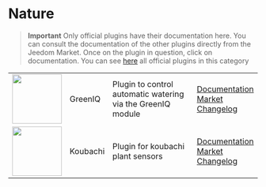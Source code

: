 
# Nature


>**Important**
>Only official plugins have their documentation here. You can consult the documentation of the other plugins directly from the Jeedom Market. Once on the plugin in question, click on documentation.
>You can see [here](https://market.jeedom.com/index.php?v=d&p=market&type=plugin&categorie=nature) all official plugins in this category


| | | | |
|--- | --- | --- | ---|
|<img src="greeniq/greeniq_icon.png" class="pluginLogo" width="100" />|GreenIQ|Plugin to control automatic watering via the GreenIQ module|[Documentation](greeniq/index.md)<br/>[Market](https://market.jeedom.com/index.php?v=d&p=market_display&id=1717)<br/>[Changelog](greeniq/changelog.md)|
|<img src="koubachi/koubachi_icon.png" class="pluginLogo" width="100" />|Koubachi|Plugin for koubachi plant sensors|[Documentation](koubachi/index.md)<br/>[Market](https://market.jeedom.com/index.php?v=d&p=market_display&id=1012)<br/>[Changelog](koubachi/changelog.md)|
